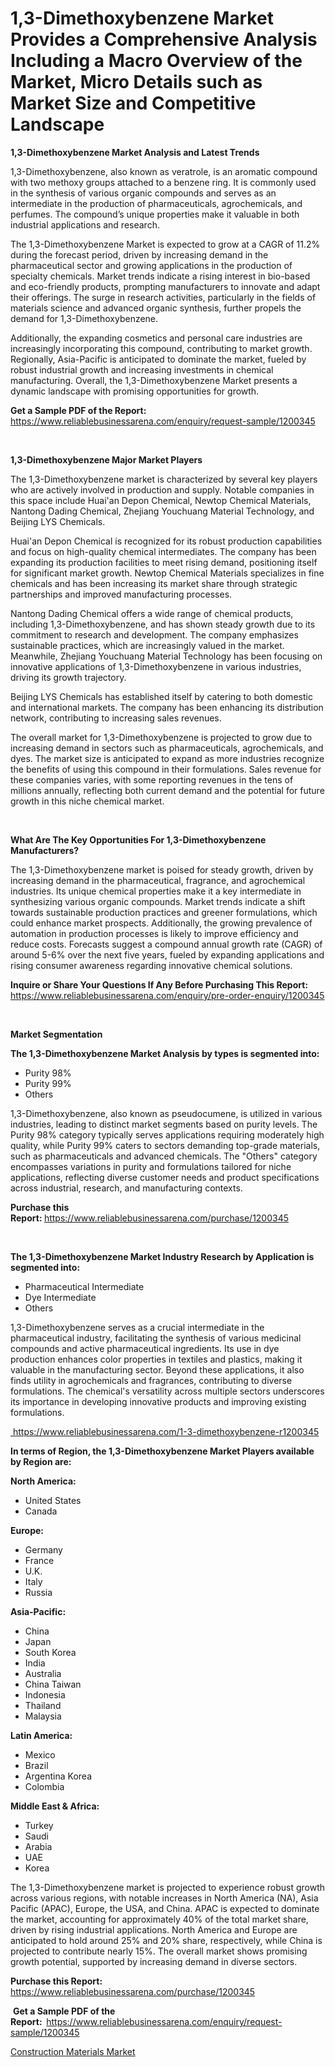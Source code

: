 <p><h1>1,3-Dimethoxybenzene Market Provides a Comprehensive Analysis Including a Macro Overview of the Market, Micro Details such as Market Size and Competitive Landscape</h1></p><p><strong>1,3-Dimethoxybenzene Market Analysis and Latest Trends</strong></p>
<p><p>1,3-Dimethoxybenzene, also known as veratrole, is an aromatic compound with two methoxy groups attached to a benzene ring. It is commonly used in the synthesis of various organic compounds and serves as an intermediate in the production of pharmaceuticals, agrochemicals, and perfumes. The compound’s unique properties make it valuable in both industrial applications and research.</p><p>The 1,3-Dimethoxybenzene Market is expected to grow at a CAGR of 11.2% during the forecast period, driven by increasing demand in the pharmaceutical sector and growing applications in the production of specialty chemicals. Market trends indicate a rising interest in bio-based and eco-friendly products, prompting manufacturers to innovate and adapt their offerings. The surge in research activities, particularly in the fields of materials science and advanced organic synthesis, further propels the demand for 1,3-Dimethoxybenzene.</p><p>Additionally, the expanding cosmetics and personal care industries are increasingly incorporating this compound, contributing to market growth. Regionally, Asia-Pacific is anticipated to dominate the market, fueled by robust industrial growth and increasing investments in chemical manufacturing. Overall, the 1,3-Dimethoxybenzene Market presents a dynamic landscape with promising opportunities for growth.</p></p>
<p><strong>Get a Sample PDF of the Report:&nbsp;</strong> <a href="https://www.reliablebusinessarena.com/enquiry/request-sample/1200345?utm_campaign=2396&utm_medium=2&utm_source=Github&utm_content=ia&utm_term=22032025&utm_id=13-dimethoxybenzene">https://www.reliablebusinessarena.com/enquiry/request-sample/1200345</a></p>
<p>&nbsp;</p>
<p><strong>1,3-Dimethoxybenzene Major Market Players</strong></p>
<p><p>The 1,3-Dimethoxybenzene market is characterized by several key players who are actively involved in production and supply. Notable companies in this space include Huai'an Depon Chemical, Newtop Chemical Materials, Nantong Dading Chemical, Zhejiang Youchuang Material Technology, and Beijing LYS Chemicals.</p><p>Huai'an Depon Chemical is recognized for its robust production capabilities and focus on high-quality chemical intermediates. The company has been expanding its production facilities to meet rising demand, positioning itself for significant market growth. Newtop Chemical Materials specializes in fine chemicals and has been increasing its market share through strategic partnerships and improved manufacturing processes.</p><p>Nantong Dading Chemical offers a wide range of chemical products, including 1,3-Dimethoxybenzene, and has shown steady growth due to its commitment to research and development. The company emphasizes sustainable practices, which are increasingly valued in the market. Meanwhile, Zhejiang Youchuang Material Technology has been focusing on innovative applications of 1,3-Dimethoxybenzene in various industries, driving its growth trajectory. </p><p>Beijing LYS Chemicals has established itself by catering to both domestic and international markets. The company has been enhancing its distribution network, contributing to increasing sales revenues. </p><p>The overall market for 1,3-Dimethoxybenzene is projected to grow due to increasing demand in sectors such as pharmaceuticals, agrochemicals, and dyes. The market size is anticipated to expand as more industries recognize the benefits of using this compound in their formulations. Sales revenue for these companies varies, with some reporting revenues in the tens of millions annually, reflecting both current demand and the potential for future growth in this niche chemical market.</p></p>
<p>&nbsp;</p>
<p><strong>What Are The Key Opportunities For 1,3-Dimethoxybenzene Manufacturers?</strong></p>
<p><p>The 1,3-Dimethoxybenzene market is poised for steady growth, driven by increasing demand in the pharmaceutical, fragrance, and agrochemical industries. Its unique chemical properties make it a key intermediate in synthesizing various organic compounds. Market trends indicate a shift towards sustainable production practices and greener formulations, which could enhance market prospects. Additionally, the growing prevalence of automation in production processes is likely to improve efficiency and reduce costs. Forecasts suggest a compound annual growth rate (CAGR) of around 5-6% over the next five years, fueled by expanding applications and rising consumer awareness regarding innovative chemical solutions.</p></p>
<p><strong>Inquire or Share Your Questions If Any Before Purchasing This Report:</strong> <a href="https://www.reliablebusinessarena.com/enquiry/pre-order-enquiry/1200345?utm_campaign=2396&utm_medium=2&utm_source=Github&utm_content=ia&utm_term=22032025&utm_id=13-dimethoxybenzene">https://www.reliablebusinessarena.com/enquiry/pre-order-enquiry/1200345</a></p>
<p>&nbsp;</p>
<p><strong>Market Segmentation</strong></p>
<p><strong>The 1,3-Dimethoxybenzene Market Analysis by types is segmented into:</strong></p>
<p><ul><li>Purity 98%</li><li>Purity 99%</li><li>Others</li></ul></p>
<p><p>1,3-Dimethoxybenzene, also known as pseudocumene, is utilized in various industries, leading to distinct market segments based on purity levels. The Purity 98% category typically serves applications requiring moderately high quality, while Purity 99% caters to sectors demanding top-grade materials, such as pharmaceuticals and advanced chemicals. The "Others" category encompasses variations in purity and formulations tailored for niche applications, reflecting diverse customer needs and product specifications across industrial, research, and manufacturing contexts.</p></p>
<p><strong>Purchase this Report:&nbsp;</strong><a href="https://www.reliablebusinessarena.com/purchase/1200345?utm_campaign=2396&utm_medium=2&utm_source=Github&utm_content=ia&utm_term=22032025&utm_id=13-dimethoxybenzene">https://www.reliablebusinessarena.com/purchase/1200345</a></p>
<p>&nbsp;</p>
<p><strong>The 1,3-Dimethoxybenzene Market Industry Research by Application is segmented into:</strong></p>
<p><ul><li>Pharmaceutical Intermediate</li><li>Dye Intermediate</li><li>Others</li></ul></p>
<p><p>1,3-Dimethoxybenzene serves as a crucial intermediate in the pharmaceutical industry, facilitating the synthesis of various medicinal compounds and active pharmaceutical ingredients. Its use in dye production enhances color properties in textiles and plastics, making it valuable in the manufacturing sector. Beyond these applications, it also finds utility in agrochemicals and fragrances, contributing to diverse formulations. The chemical's versatility across multiple sectors underscores its importance in developing innovative products and improving existing formulations.</p></p>
<p><a href="https://www.reliablebusinessarena.com/1-3-dimethoxybenzene-r1200345?utm_campaign=2396&utm_medium=2&utm_source=Github&utm_content=ia&utm_term=22032025&utm_id=13-dimethoxybenzene">&nbsp;https://www.reliablebusinessarena.com/1-3-dimethoxybenzene-r1200345</a></p>
<p><strong>In terms of Region, the 1,3-Dimethoxybenzene Market Players available by Region are:</strong></p>
<p>
    <p> <strong> North America: </strong>
        <ul>
            <li>United States</li>
            <li>Canada</li>
        </ul>
        </p> 
    <p> <strong> Europe: </strong>
        <ul>
            <li>Germany</li>
            <li>France</li>
            <li>U.K.</li>
            <li>Italy</li>
            <li>Russia</li>
        </ul>
        </p> 
    <p> <strong> Asia-Pacific: </strong>
        <ul>
            <li>China</li>
            <li>Japan</li>
            <li>South Korea</li>
            <li>India</li>
            <li>Australia</li>
            <li>China Taiwan</li>
            <li>Indonesia</li>
            <li>Thailand</li>
            <li>Malaysia</li>
        </ul>
        </p> 
    <p> <strong> Latin America: </strong>
        <ul>
            <li>Mexico</li>
            <li>Brazil</li>
            <li>Argentina Korea</li>
            <li>Colombia</li>
        </ul>
        </p> 
    <p> <strong> Middle East & Africa: </strong>
        <ul>
            <li>Turkey</li>
            <li>Saudi</li>
            <li>Arabia</li>
            <li>UAE</li>
            <li>Korea</li>
        </ul>
    </p>
    </p>
<p><p>The 1,3-Dimethoxybenzene market is projected to experience robust growth across various regions, with notable increases in North America (NA), Asia Pacific (APAC), Europe, the USA, and China. APAC is expected to dominate the market, accounting for approximately 40% of the total market share, driven by rising industrial applications. North America and Europe are anticipated to hold around 25% and 20% share, respectively, while China is projected to contribute nearly 15%. The overall market shows promising growth potential, supported by increasing demand in diverse sectors.</p></p>
<p><strong>Purchase this Report: </strong><a href="https://www.reliablebusinessarena.com/purchase/1200345?utm_campaign=2396&utm_medium=2&utm_source=Github&utm_content=ia&utm_term=22032025&utm_id=13-dimethoxybenzene">https://www.reliablebusinessarena.com/purchase/1200345</a></p>
<p>&nbsp;<strong>Get a Sample PDF of the Report:&nbsp;&nbsp;</strong><a href="https://www.reliablebusinessarena.com/enquiry/request-sample/1200345?utm_campaign=2396&utm_medium=2&utm_source=Github&utm_content=ia&utm_term=22032025&utm_id=13-dimethoxybenzene">https://www.reliablebusinessarena.com/enquiry/request-sample/1200345</a></p>
<p><strong></strong></p>
<p><p><a href="https://github.com/ilonaenterline65/Market-Research-Report-List-1/blob/main/construction-materials-market.md?utm_campaign=2396&utm_medium=2&utm_source=Github&utm_content=ia&utm_term=22032025&utm_id=13-dimethoxybenzene">Construction Materials Market</a></p></p>